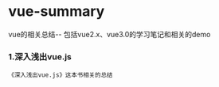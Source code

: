 # vue-summary
vue的相关总结-- 包括vue2.x、vue3.0的学习笔记和相关的demo

### 1.深入浅出vue.js
```
《深入浅出vue.js》这本书相关的总结
```
